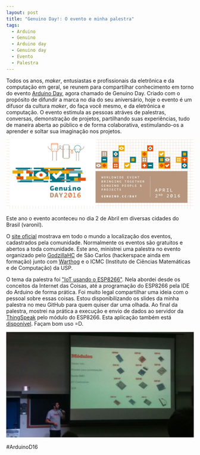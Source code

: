```yaml
---
layout: post
title: "Genuino Day!: O evento e minha palestra"
tags: 
  - Arduino
  - Genuino
  - Arduino day
  - Genuino day
  - Evento
  - Palestra
---
```


Todos os anos, _maker_, entusiastas e profissionais da eletrônica e da computação em geral, se reunem para compartilhar conhecimento em torno do evento [Arduino Day](https://day.arduino.cc/#/), agora chamado de Genuino Day. Criado com o propósito de difundir a marca no dia do seu aniversário, hoje o evento é um difusor da cultura _maker_, do faça você mesmo, e da eletrônica e computação. O evento estimula as pessoas atráves de palestras, conversas, demonstração de projetos, partilhando suas experiências, tudo de maneira aberta ao público e de forma colaborativa, estimulando-os a aprender e soltar sua imaginação nos projetos.

![placeholder](https://raw.githubusercontent.com/djunho/djunho.github.io/master/Imagens/2016-04-05-Genuino-Day/LogoGenuinoDay.jpg "Genuino Day")

<!-- more -->

Este ano o evento aconteceu no dia 2 de Abril em diversas cidades do Brasil (varonil).

O [site oficial](https://day.arduino.cc/#/) mostrava em todo o mundo a localização dos eventos, cadastrados pela comunidade. Normalmente os eventos são gratuitos e abertos a toda comunidade. Este ano, ministrei uma palestra no evento organizado pelo [GodzillaHC](http://godzillahc.net.br/) de São Carlos (hackerspace ainda em formação) junto com [Warthog](http://www.warthog.sc.usp.br/) e o ICMC (Instituto de Ciências Matemáticas e de Computação) da USP.

O tema da palestra foi ["IoT usando o ESP8266"](https://github.com/djunho/apresentacoes/blob/master/Genuino%20Day%20ICMC%20USP%202016/Apresenta%C3%A7%C3%A3o%20Genuino%20Day%202016.pdf). Nela abordei desde os conceitos da Internet das Coisas, até a programação do ESP8266 pela IDE do Arduino de forma prática. Foi muito legal compartilhar uma ideia com o pessoal sobre essas coisas. Estou disponibilizando os slides da minha palestra no meu GitHub para quem quiser dar uma olhada. Ao final da palestra, mostrei na prática a execução e envio de dados ao servidor da [ThingSpeak](http://www.thingspeak.com) pelo módulo do ESP8266. Esta aplicação também está [disponível](https://github.com/djunho/apresentacoes/blob/master/Genuino%20Day%20ICMC%20USP%202016/Exemplo/ExemploThingSpeak.ino). Façam bom uso =D.

![placeholder](https://raw.githubusercontent.com/djunho/djunho.github.io/master/Imagens/2016-04-05-Genuino-Day/foto_palestra.jpg "Resolução ruim =(")

#ArduinoD16
